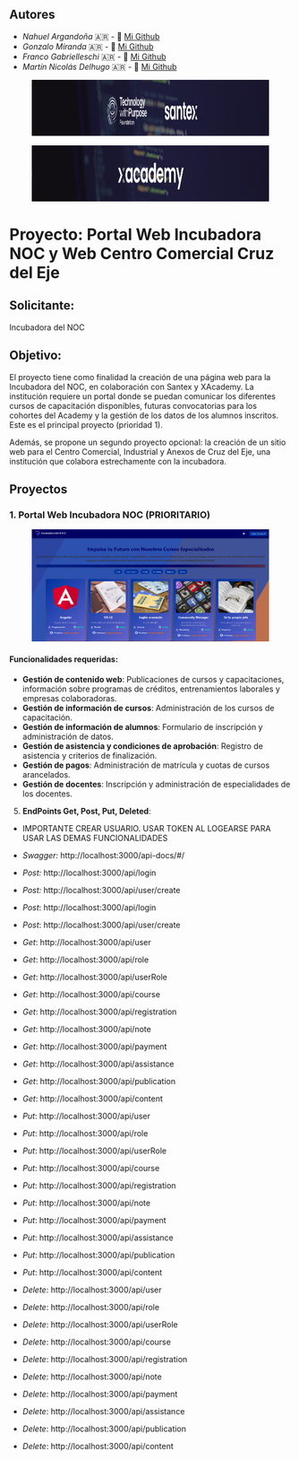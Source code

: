 ## Autores
- *Nahuel Argandoña* 🇦🇷 - 🐣 [Mi Github](https://github.com/Aubar48)
- *Gonzalo Miranda* 🇦🇷 - 🐣 [Mi Github](https://github.com/gonzalomiranda97)
- *Franco Gabrielleschi* 🇦🇷 - 🐣 [Mi Github](https://github.com/franmarg92)
- *Martín Nicolás Delhugo* 🇦🇷 - 🐣 [Mi Github](https://github.com/delhugo-martin)
<figure><img src="./front/src/assets/Santex.png" alt="logo" style="height: 100px;"></figure>
<figure><img src="./front/src/assets/xAcademy.png" alt="logo" style="height: 100px;"></figure>

# Proyecto: Portal Web Incubadora NOC y Web Centro Comercial Cruz del Eje

## Solicitante:
Incubadora del NOC

## Objetivo:
El proyecto tiene como finalidad la creación de una página web para la Incubadora del NOC, en colaboración con Santex y XAcademy. La institución requiere un portal donde se puedan comunicar los diferentes cursos de capacitación disponibles, futuras convocatorias para los cohortes del Academy y la gestión de los datos de los alumnos inscritos. Este es el principal proyecto (prioridad 1).

Además, se propone un segundo proyecto opcional: la creación de un sitio web para el Centro Comercial, Industrial y Anexos de Cruz del Eje, una institución que colabora estrechamente con la incubadora.

## Proyectos

### 1. Portal Web Incubadora NOC (PRIORITARIO)

<figure><img src="./front/src/assets/incubadoraNoc.png" alt="logo" style="height: 200px; width:800px"></figure>

#### Funcionalidades requeridas:
- **Gestión de contenido web**: Publicaciones de cursos y capacitaciones, información sobre programas de créditos, entrenamientos laborales y empresas colaboradoras.
- **Gestión de información de cursos**: Administración de los cursos de capacitación.
- **Gestión de información de alumnos**: Formulario de inscripción y administración de datos.
- **Gestión de asistencia y condiciones de aprobación**: Registro de asistencia y criterios de finalización.
- **Gestión de pagos**: Administración de matrícula y cuotas de cursos arancelados.
- **Gestión de docentes**: Inscripción y administración de especialidades de los docentes.

5. **EndPoints Get, Post, Put, Deleted**:
- IMPORTANTE CREAR USUARIO. USAR TOKEN AL LOGEARSE PARA USAR LAS DEMAS FUNCIONALIDADES 

- *Swagger:* http://localhost:3000/api-docs/#/

- *Post:* http://localhost:3000/api/login
- *Post:* http://localhost:3000/api/user/create

- *Post*: http://localhost:3000/api/login

- *Post*: http://localhost:3000/api/user/create

- *Get*: http://localhost:3000/api/user

- *Get*: http://localhost:3000/api/role

- *Get*: http://localhost:3000/api/userRole

- *Get*: http://localhost:3000/api/course

- *Get*: http://localhost:3000/api/registration

- *Get*: http://localhost:3000/api/note

- *Get*: http://localhost:3000/api/payment

- *Get*: http://localhost:3000/api/assistance

- *Get*: http://localhost:3000/api/publication

- *Get*: http://localhost:3000/api/content

- *Put*: http://localhost:3000/api/user

- *Put*: http://localhost:3000/api/role

- *Put*: http://localhost:3000/api/userRole

- *Put*: http://localhost:3000/api/course

- *Put*: http://localhost:3000/api/registration

- *Put*: http://localhost:3000/api/note

- *Put*: http://localhost:3000/api/payment

- *Put*: http://localhost:3000/api/assistance

- *Put*: http://localhost:3000/api/publication

- *Put*: http://localhost:3000/api/content

- *Delete*: http://localhost:3000/api/user

- *Delete*: http://localhost:3000/api/role

- *Delete*: http://localhost:3000/api/userRole

- *Delete*: http://localhost:3000/api/course

- *Delete*: http://localhost:3000/api/registration

- *Delete*: http://localhost:3000/api/note

- *Delete*: http://localhost:3000/api/payment

- *Delete*: http://localhost:3000/api/assistance

- *Delete*: http://localhost:3000/api/publication

- *Delete*: http://localhost:3000/api/content
